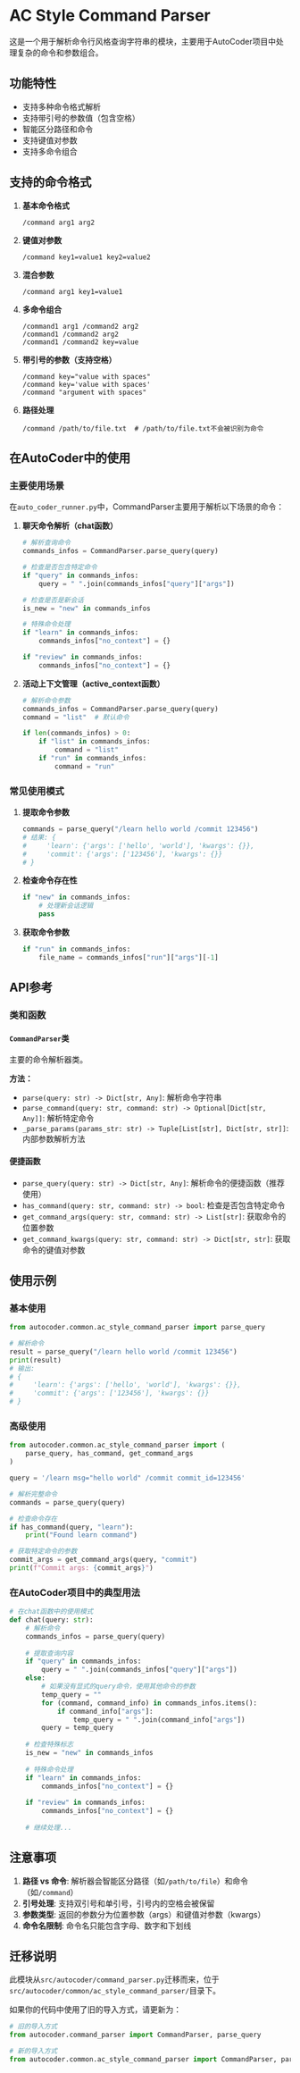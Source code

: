 # AC Style Command Parser

这是一个用于解析命令行风格查询字符串的模块，主要用于AutoCoder项目中处理复杂的命令和参数组合。

## 功能特性

- 支持多种命令格式解析
- 支持带引号的参数值（包含空格）
- 智能区分路径和命令
- 支持键值对参数
- 支持多命令组合

## 支持的命令格式

1. **基本命令格式**
   ```
   /command arg1 arg2
   ```

2. **键值对参数**
   ```
   /command key1=value1 key2=value2
   ```

3. **混合参数**
   ```
   /command arg1 key1=value1
   ```

4. **多命令组合**
   ```
   /command1 arg1 /command2 arg2
   /command1 /command2 arg2
   /command1 /command2 key=value
   ```

5. **带引号的参数（支持空格）**
   ```
   /command key="value with spaces"
   /command key='value with spaces'
   /command "argument with spaces"
   ```

6. **路径处理**
   ```
   /command /path/to/file.txt  # /path/to/file.txt不会被识别为命令
   ```

## 在AutoCoder中的使用

### 主要使用场景

在`auto_coder_runner.py`中，CommandParser主要用于解析以下场景的命令：

1. **聊天命令解析（chat函数）**
   ```python
   # 解析查询命令
   commands_infos = CommandParser.parse_query(query)
   
   # 检查是否包含特定命令
   if "query" in commands_infos:
       query = " ".join(commands_infos["query"]["args"])
   
   # 检查是否是新会话
   is_new = "new" in commands_infos
   
   # 特殊命令处理
   if "learn" in commands_infos:
       commands_infos["no_context"] = {}
   
   if "review" in commands_infos:
       commands_infos["no_context"] = {}
   ```

2. **活动上下文管理（active_context函数）**
   ```python
   # 解析命令参数
   commands_infos = CommandParser.parse_query(query)
   command = "list"  # 默认命令
   
   if len(commands_infos) > 0:
       if "list" in commands_infos:
           command = "list"
       if "run" in commands_infos:
           command = "run"
   ```

### 常见使用模式

1. **提取命令参数**
   ```python
   commands = parse_query("/learn hello world /commit 123456")
   # 结果: {
   #     'learn': {'args': ['hello', 'world'], 'kwargs': {}},
   #     'commit': {'args': ['123456'], 'kwargs': {}}
   # }
   ```

2. **检查命令存在性**
   ```python
   if "new" in commands_infos:
       # 处理新会话逻辑
       pass
   ```

3. **获取命令参数**
   ```python
   if "run" in commands_infos:
       file_name = commands_infos["run"]["args"][-1]
   ```

## API参考

### 类和函数

#### `CommandParser`类

主要的命令解析器类。

**方法：**
- `parse(query: str) -> Dict[str, Any]`: 解析命令字符串
- `parse_command(query: str, command: str) -> Optional[Dict[str, Any]]`: 解析特定命令
- `_parse_params(params_str: str) -> Tuple[List[str], Dict[str, str]]`: 内部参数解析方法

#### 便捷函数

- `parse_query(query: str) -> Dict[str, Any]`: 解析命令的便捷函数（推荐使用）
- `has_command(query: str, command: str) -> bool`: 检查是否包含特定命令
- `get_command_args(query: str, command: str) -> List[str]`: 获取命令的位置参数
- `get_command_kwargs(query: str, command: str) -> Dict[str, str]`: 获取命令的键值对参数

## 使用示例

### 基本使用

```python
from autocoder.common.ac_style_command_parser import parse_query

# 解析命令
result = parse_query("/learn hello world /commit 123456")
print(result)
# 输出:
# {
#     'learn': {'args': ['hello', 'world'], 'kwargs': {}},
#     'commit': {'args': ['123456'], 'kwargs': {}}
# }
```

### 高级使用

```python
from autocoder.common.ac_style_command_parser import (
    parse_query, has_command, get_command_args
)

query = '/learn msg="hello world" /commit commit_id=123456'

# 解析完整命令
commands = parse_query(query)

# 检查命令存在
if has_command(query, "learn"):
    print("Found learn command")

# 获取特定命令的参数
commit_args = get_command_args(query, "commit")
print(f"Commit args: {commit_args}")
```

### 在AutoCoder项目中的典型用法

```python
# 在chat函数中的使用模式
def chat(query: str):
    # 解析命令
    commands_infos = parse_query(query)
    
    # 提取查询内容
    if "query" in commands_infos:
        query = " ".join(commands_infos["query"]["args"])
    else:
        # 如果没有显式的query命令，使用其他命令的参数
        temp_query = ""
        for (command, command_info) in commands_infos.items():
            if command_info["args"]:
                temp_query = " ".join(command_info["args"])
        query = temp_query
    
    # 检查特殊标志
    is_new = "new" in commands_infos
    
    # 特殊命令处理
    if "learn" in commands_infos:
        commands_infos["no_context"] = {}
    
    if "review" in commands_infos:
        commands_infos["no_context"] = {}
    
    # 继续处理...
```

## 注意事项

1. **路径 vs 命令**: 解析器会智能区分路径（如`/path/to/file`）和命令（如`/command`）
2. **引号处理**: 支持双引号和单引号，引号内的空格会被保留
3. **参数类型**: 返回的参数分为位置参数（args）和键值对参数（kwargs）
4. **命令名限制**: 命令名只能包含字母、数字和下划线

## 迁移说明

此模块从`src/autocoder/command_parser.py`迁移而来，位于`src/autocoder/common/ac_style_command_parser/`目录下。

如果你的代码中使用了旧的导入方式，请更新为：

```python
# 旧的导入方式
from autocoder.command_parser import CommandParser, parse_query

# 新的导入方式
from autocoder.common.ac_style_command_parser import CommandParser, parse_query
``` 